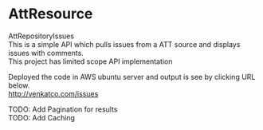 # AttResource
AttRepositoryIssues <br />
This is a simple API which pulls issues from a ATT source and displays issues with comments. <br />
This project has limited scope API implementation  <br />

Deployed the code in AWS ubuntu server and output is see by clicking URL below.<br />
http://venkatco.com/issues <br />

TODO: Add Pagination for results <br />
TODO: Add Caching <br />



